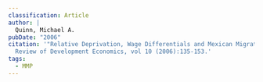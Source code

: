 ```yaml
---
classification: Article
author: |
  Quinn, Michael A.
pubDate: "2006"
citation: '"Relative Deprivation, Wage Differentials and Mexican Migration."
  Review of Development Economics, vol 10 (2006):135-153.'
tags:
  - MMP
---
```

